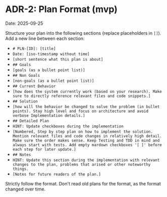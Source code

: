 # ADR-2: Plan Format (mvp)

Date: 2025-09-25

Structure your plan into the following sections (replace placeholders in `[]`). Add a new line between each section:

- `# PLN-[ID]: [title]`
- `Date: [iso-timestamp without time]`
- `[short sentence what this plan is about]`
- `## Goals`
- `[goals (as a bullet point list)]`
- `## Non Goals`
- `[non-goals (as a bullet point list)]`
- `## Current Behavior`
- `[how does the system currently work (based on your research). Make sure to directly reference relevant files and code snippets.]`
- `## Solution`
- `[how will the behavior be changed to solve the problem (in bullet points). Stay high level and focus on architecture and avoid verbose Implementation details.]`
- `## Detailed Plan`
- `HINT: Update checkboxes during the implementation`
- `[Numbered, Step by step plan on how to implement the solution. Mention relevant files and code changes in relatively high detail. Make sure the order makes sense. Keep Testing and TDD in mind and always start with tests. Add empty mardown checkboxes '[ ]' before each step for later update.]`
- `## Notes`
- `HINT: Update this section during the implementation with relevant changes to the plan, problems that arised or other noteworthy things.`
- `[Notes for future readers of the plan.]`

Strictly follow the format. Don't read old plans for the format, as the format changed over time.
